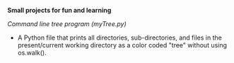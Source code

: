 **Small projects for fun and learning**

*Command line tree program (myTree.py)*
+ A Python file that prints all directories, sub-directories, and files in the present/current working directory as a color coded "tree" without using os.walk().
